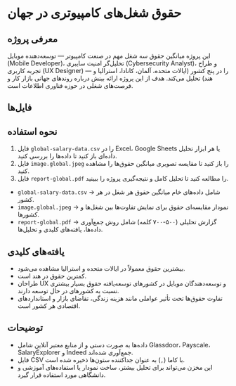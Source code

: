 # حقوق شغل‌های کامپیوتری در جهان

## معرفی پروژه
این پروژه میانگین حقوق سه شغل مهم در صنعت کامپیوتر — توسعه‌دهنده موبایل (Mobile Developer)، تحلیل‌گر امنیت سایبری (Cybersecurity Analyst)، و طراح تجربه کاربری (UX Designer) — را در پنج کشور (ایالات متحده، آلمان، کانادا، استرالیا و هند) تحلیل می‌کند. هدف از این پروژه ارائه بینش درباره روندهای جهانی بازار کار و فرصت‌های شغلی در حوزه فناوری اطلاعات است.

## فایل‌ها

## نحوه استفاده
1. فایل `global-salary-data.csv` را در Excel، Google Sheets یا هر ابزار تحلیل داده‌ای باز کنید تا داده‌ها را بررسی کنید.  
2. فایل `image.global.jpeg` را باز کنید تا مقایسه تصویری میانگین حقوق‌ها را مشاهده کنید.  
3. فایل `report-global.pdf` را مطالعه کنید تا تحلیل کامل و نتیجه‌گیری پروژه را ببینید.

- `global-salary-data.csv` → شامل داده‌های خام میانگین حقوق هر شغل در هر کشور.  
- `image.global.jpeg` → نمودار مقایسه‌ای حقوق برای نمایش تفاوت‌ها بین شغل‌ها و کشورها.  
- `report-global.pdf` → گزارش تحلیلی (۵۰۰-۷۰۰ کلمه) شامل روش جمع‌آوری داده‌ها، یافته‌های کلیدی و تحلیل‌ها.
## یافته‌های کلیدی
- بیشترین حقوق معمولاً در ایالات متحده و استرالیا مشاهده می‌شود.  
- کمترین حقوق در هند است.  
- طراحان UX و توسعه‌دهندگان موبایل در کشورهای توسعه‌یافته حقوق بسیار بیشتری نسبت به کشورهای در حال توسعه دارند.  
- تفاوت حقوق‌ها تحت تأثیر عواملی مانند هزینه زندگی، تقاضای بازار و استانداردهای اقتصادی هر کشور است.

## توضیحات
- داده‌ها به صورت دستی و از منابع معتبر آنلاین شامل Glassdoor، Payscale، SalaryExplorer و Indeed جمع‌آوری شده‌اند.  
- فایل CSV با کاما (`,`) به عنوان جداکننده ستون‌ها ذخیره شده است.  
- این مخزن می‌تواند برای تحلیل بیشتر، ساخت نمودار یا استفاده‌های آموزشی و دانشگاهی مورد استفاده قرار گیرد.
  
